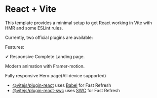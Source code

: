# React + Vite

This template provides a minimal setup to get React working in Vite with HMR and some ESLint rules.

Currently, two official plugins are available:

Features:

✔ Responsive Complete Landing page.

Modern animation with Framer-motion.

Fully responsive Hero page(All device supported)

- [@vitejs/plugin-react](https://github.com/vitejs/vite-plugin-react/blob/main/packages/plugin-react/README.md) uses [Babel](https://babeljs.io/) for Fast Refresh
- [@vitejs/plugin-react-swc](https://github.com/vitejs/vite-plugin-react-swc) uses [SWC](https://swc.rs/) for Fast Refresh
